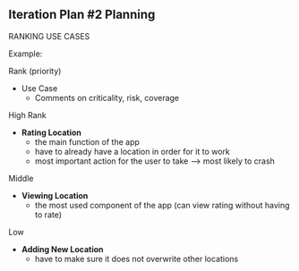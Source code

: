 ## Iteration Plan #2 Planning 

RANKING USE CASES 

Example:


Rank (priority)
  * Use Case 
    * Comments on criticality, risk, coverage 


High Rank 
* __Rating Location__
    * the main function of the app 
    * have to already have a location in order for it to work 
    * most important action for the user to take --> most likely to crash

Middle
* __Viewing Location__
  * the most used component of the app (can view rating without having to rate)

Low 
* __Adding New Location__
  * have to make sure it does not overwrite other locations 